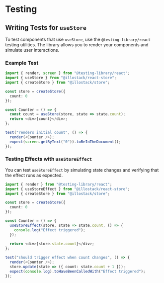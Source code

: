# Testing

## Writing Tests for `useStore`

To test components that use `useStore`, use the `@testing-library/react` testing utilities. The library allows you to render your components and simulate user interactions.

### Example Test

```ts
import { render, screen } from "@testing-library/react";
import { useStore } from "@illostack/react-store";
import { createStore } from "@illostack/store";

const store = createStore({
  count: 0
});

const Counter = () => {
  const count = useStore(store, state => state.count);
  return <div>{count}</div>;
};

test("renders initial count", () => {
  render(<Counter />);
  expect(screen.getByText("0")).toBeInTheDocument();
});
```

### Testing Effects with `useStoreEffect`

You can test `useStoreEffect` by simulating state changes and verifying that the effect runs as expected.

```ts
import { render } from "@testing-library/react";
import { useStoreEffect } from "@illostack/react-store";
import { createStore } from "@illostack/store";

const store = createStore({
  count: 0
});

const Counter = () => {
  useStoreEffect(store, state => state.count, () => {
    console.log("Effect triggered");
  });
  
  return <div>{store.state.count}</div>;
};

test("should trigger effect when count changes", () => {
  render(<Counter />);
  store.update(state => ({ count: state.count + 1 }));
  expect(console.log).toHaveBeenCalledWith("Effect triggered");
});
```